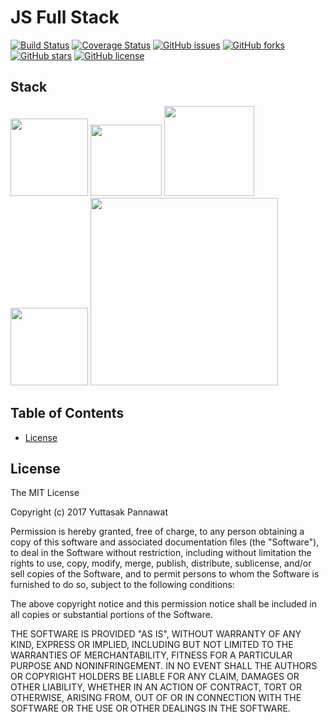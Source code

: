 # JS Full Stack
[![Build Status](https://travis-ci.org/yuttasakcom/JSFullStack.svg?branch=master)](https://travis-ci.org/yuttasakcom/JSFullStack)
[![Coverage Status](https://img.shields.io/coveralls/github/yuttasakcom/JSFullStack/master.svg)](https://coveralls.io/github/yuttasakcom/JSFullStack?branch=master)
[![GitHub issues](https://img.shields.io/github/issues/yuttasakcom/JSFullStack.svg)](https://github.com/yuttasakcom/JSFullStack/issues)
[![GitHub forks](https://img.shields.io/github/forks/yuttasakcom/JSFullStack.svg)](https://github.com/yuttasakcom/JSFullStack/network)
[![GitHub stars](https://img.shields.io/github/stars/yuttasakcom/JSFullStack.svg)](https://github.com/yuttasakcom/JSFullStack/stargazers)
[![GitHub license](https://img.shields.io/github/license/yuttasakcom/JSFullStack.svg)](https://github.com/yuttasakcom/JSFullStack/blob/master/LICENSE)

## Stack
<img src="https://github.com/yuttasakcom/JSFullStack/blob/master/statics/img/react.png" width="124" /> <img src="https://github.com/yuttasakcom/JSFullStack/blob/master/statics/img/es6.svg" width="114" /> <img src="https://github.com/yuttasakcom/JSFullStack/blob/master/statics/img/webpack.svg" width="144" /> <img src="https://github.com/yuttasakcom/JSFullStack/blob/master/statics/img/jest.png" width="124" /> <img src="https://github.com/yuttasakcom/JSFullStack/blob/master/statics/img/nodejs_expressjs.png" width="300" />

## Table of Contents
- [License](#license)

## License
The MIT License

Copyright (c) 2017 Yuttasak Pannawat

Permission is hereby granted, free of charge, to any person obtaining a copy of this software and associated documentation files (the "Software"), to deal in the Software without restriction, including without limitation the rights to use, copy, modify, merge, publish, distribute, sublicense, and/or sell copies of the Software, and to permit persons to whom the Software is furnished to do so, subject to the following conditions:

The above copyright notice and this permission notice shall be included in all copies or substantial portions of the Software.

THE SOFTWARE IS PROVIDED "AS IS", WITHOUT WARRANTY OF ANY KIND, EXPRESS OR IMPLIED, INCLUDING BUT NOT LIMITED TO THE WARRANTIES OF MERCHANTABILITY, FITNESS FOR A PARTICULAR PURPOSE AND NONINFRINGEMENT. IN NO EVENT SHALL THE AUTHORS OR COPYRIGHT HOLDERS BE LIABLE FOR ANY CLAIM, DAMAGES OR OTHER LIABILITY, WHETHER IN AN ACTION OF CONTRACT, TORT OR OTHERWISE, ARISING FROM, OUT OF OR IN CONNECTION WITH THE SOFTWARE OR THE USE OR OTHER DEALINGS IN THE SOFTWARE.